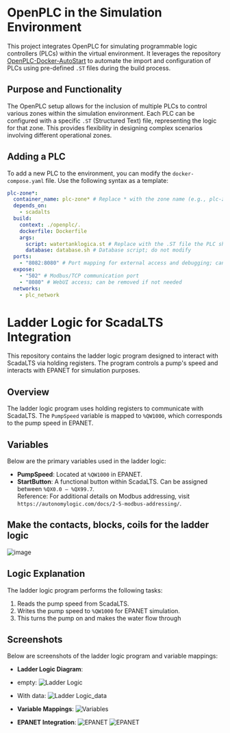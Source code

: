 # OpenPLC in the Simulation Environment

This project integrates OpenPLC for simulating programmable logic controllers (PLCs) within the virtual environment. It leverages the repository [OpenPLC-Docker-AutoStart](https://github.com/koztkozt/OpenPLC-Docker-AutoStart) to automate the import and configuration of PLCs using pre-defined `.ST` files during the build process.

## Purpose and Functionality

The OpenPLC setup allows for the inclusion of multiple PLCs to control various zones within the simulation environment. Each PLC can be configured with a specific `.ST` (Structured Text) file, representing the logic for that zone. This provides flexibility in designing complex scenarios involving different operational zones.

## Adding a PLC

To add a new PLC to the environment, you can modify the `docker-compose.yaml` file. Use the following syntax as a template:

```yaml
plc-zone*:
  container_name: plc-zone* # Replace * with the zone name (e.g., plc-zone1, plc-zone2)
  depends_on:
    - scadalts
  build:
    context: ./openplc/.
    dockerfile: Dockerfile
    args:
      script: watertanklogica.st # Replace with the .ST file the PLC should execute
      database: database.sh # Database script; do not modify
  ports:
    - "8082:8080" # Port mapping for external access and debugging; can be disabled if not required
  expose:
    - "502" # Modbus/TCP communication port
    - "8080" # WebUI access; can be removed if not needed
  networks:
    - plc_network
```

# Ladder Logic for ScadaLTS Integration

This repository contains the ladder logic program designed to interact with ScadaLTS via holding registers. The program controls a pump's speed and interacts with EPANET for simulation purposes.

## Overview
The ladder logic program uses holding registers to communicate with ScadaLTS. The `PumpSpeed` variable is mapped to `%QW1000`, which corresponds to the pump speed in EPANET.

## Variables
Below are the primary variables used in the ladder logic:

- **PumpSpeed**: Located at `%QW1000` in EPANET.
- **StartButton**: A functional button within ScadaLTS. Can be assigned between `%QX0.0 – %QX99.7`.  
Reference:
For additional details on Modbus addressing, visit `https://autonomylogic.com/docs/2-5-modbus-addressing/`.

## Make the contacts, blocks, coils for the ladder logic
![image](https://github.com/user-attachments/assets/0828e940-8322-4564-b009-0e4f83d1a172)


## Logic Explanation
The ladder logic program performs the following tasks:
1. Reads the pump speed from ScadaLTS.
2. Writes the pump speed to `%QW1000` for EPANET simulation.
3. This turns the pump on and makes the water flow through




## Screenshots
Below are screenshots of the ladder logic program and variable mappings:

- **Ladder Logic Diagram**:
- empty:
  ![Ladder Logic](https://github.com/user-attachments/assets/b71d7090-d1b7-488d-b714-3ad051348537)
- With data:
  ![Ladder Logic_data](https://github.com/user-attachments/assets/dd2d0058-ab3c-4093-9e9c-d7191e3aa089)
- **Variable Mappings**:
  ![Variables](https://github.com/user-attachments/assets/63f969ae-d920-4357-b2a3-0673219d9663)

- **EPANET Integration**:
  ![EPANET](https://github.com/user-attachments/assets/6e044bd1-9854-4733-b9de-a7f583981b74)
  ![EPANET](https://github.com/user-attachments/assets/06fdcd69-9845-4811-b343-fcb45621689d)







